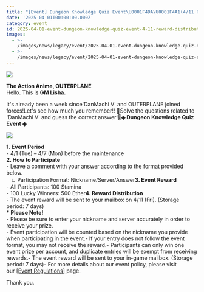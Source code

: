 ```yaml
---
title: "[Event] Dungeon Knowledge Quiz Event\U0001F4DA\U0001F4A1(4/11 Rewards Sent)"
date: '2025-04-01T00:00:00.000Z'
category: event
id: 2025-04-01-event-dungeon-knowledge-quiz-event-4-11-reward-distributed
images:
  - >-
    /images/news/legacy/event/2025-04-01-event-dungeon-knowledge-quiz-event-4-11-reward-distributed/a3c5fee0e12a4b24a46ff38664e7fe52.webp
  - >-
    /images/news/legacy/event/2025-04-01-event-dungeon-knowledge-quiz-event-4-11-reward-distributed/7dd2da2128f249db86b0fa94075ac2b1.webp
---
```


![](/images/news/legacy/event/2025-04-01-event-dungeon-knowledge-quiz-event-4-11-reward-distributed/a3c5fee0e12a4b24a46ff38664e7fe52.webp)  

**The Action Anime, OUTERPLANE**  
Hello. This is **GM Lisha.**  
  
It's already been a week since'DanMachi V' and OUTERPLANE joined forces!Let's see how much you remember!! 👀Solve the questions related to 'DanMachi V' and guess the correct answer!💙**◈ Dungeon Knowledge Quiz Event ◈**

![](/images/news/legacy/event/2025-04-01-event-dungeon-knowledge-quiz-event-4-11-reward-distributed/7dd2da2128f249db86b0fa94075ac2b1.webp)  
  
**1\. Event Period**  
\- 4/1 (Tue) – 4/7 (Mon) before the maintenance  
**2\. How to Participate**  
\- Leave a comment with your answer according to the format provided below.  
   ㄴ Participation Format: Nickname/Server/Answer**3\. Event Reward**  
\- All Participants: 100 Stamina  
\- 100 Lucky Winners: 500 Ether**4\. Reward Distribution**  
\- The event reward will be sent to your mailbox on 4/11 (Fri). (Storage period: 7 days)  
**\* Please Note!**  
\- Please be sure to enter your nickname and server accurately in order to receive your prize.  
\- Event participation will be counted based on the nickname you provide when participating in the event.- If your entry does not follow the event format, you may not receive the reward.- Participants can only win one event prize per account, and duplicate entries will be exempt from receiving rewards.- The event reward will be sent to your in-game mailbox. (Storage period: 7 days)- For more details about our event policy, please visit our [\[Event Regulations\]](https://common.game.onstove.com/terms/index?gameType=MOBILE&termsType=8&langCode=en) page.  
  
Thank you.
